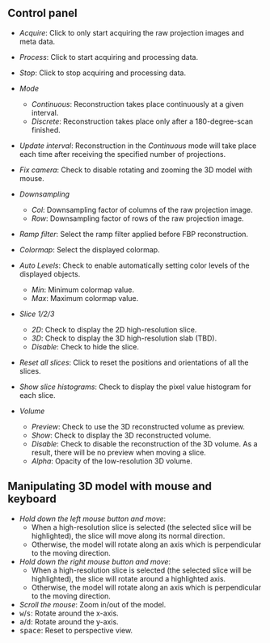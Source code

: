 ## Control panel

- *Acquire*: Click to only start acquiring the raw projection images and meta data.
- *Process*: Click to start acquiring and processing data.
- *Stop*: Click to stop acquiring and processing data.


- *Mode*
    - *Continuous*: Reconstruction takes place continuously at a given interval.
    - *Discrete*: Reconstruction takes place only after a 180-degree-scan finished.
- *Update interval*: Reconstruction in the *Continuous* mode will take place each time after receiving the specified number of projections.


- *Fix camera*: Check to disable rotating and zooming the 3D model with mouse.


- *Downsampling*
    - *Col*: Downsampling factor of columns of the raw projection image.
    - *Row*: Downsampling factor of rows of the raw projection image.
- *Ramp filter*: Select the ramp filter applied before FBP reconstruction.


- *Colormap*: Select the displayed colormap.
- *Auto Levels*: Check to enable automatically setting color levels of the displayed objects.
    - *Min*: Minimum colormap value.
    - *Max*: Maximum colormap value.
- *Slice 1/2/3*
    - *2D*: Check to display the 2D high-resolution slice.
    - *3D*: Check to display the 3D high-resolution slab (TBD).
    - *Disable*: Check to hide the slice.
- *Reset all slices*: Click to reset the positions and orientations of all the slices.
- *Show slice histograms*: Check to display the pixel value histogram for each slice.
- *Volume*
    - *Preview*: Check to use the 3D reconstructed volume as preview.
    - *Show*: Check to display the 3D reconstructed volume.
    - *Disable*: Check to disable the reconstruction of the 3D volume. As a result, 
                 there will be no preview when moving a slice.
    - *Alpha*: Opacity of the low-resolution 3D volume.

## Manipulating 3D model with mouse and keyboard

- *Hold down the left mouse button and move*:
    - When a high-resolution slice is selected (the selected slice will be highlighted), the slice will move
      along its normal direction.
    - Otherwise, the model will rotate along an axis which is perpendicular to the moving direction.
- *Hold down the right mouse button and move*:
    - When a high-resolution slice is selected (the selected slice will be highlighted), the slice will rotate
      around a highlighted axis.
    - Otherwise, the model will rotate along an axis which is perpendicular to the moving direction.
- *Scroll the mouse*: Zoom in/out of the model.
- <kbd>w</kbd>/<kbd>s</kbd>: Rotate around the x-axis.
- <kbd>a</kbd>/<kbd>d</kbd>: Rotate around the y-axis.
- <kbd>space</kbd>: Reset to perspective view.